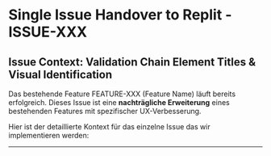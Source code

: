 # Single Issue Handover to Replit - ISSUE-XXX

## Issue Context: Validation Chain Element Titles & Visual Identification

Das bestehende Feature FEATURE-XXX (Feature Name) läuft bereits erfolgreich. Dieses Issue ist eine **nachträgliche Erweiterung** eines bestehenden Features mit spezifischer UX-Verbesserung.

Hier ist der detaillierte Kontext für das einzelne Issue das wir implementieren werden:

---
